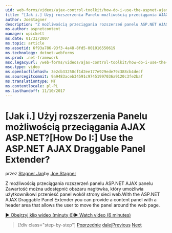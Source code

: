 ```yaml
---
uid: web-forms/videos/ajax-control-toolkit/how-do-i-use-the-aspnet-ajax-draggable-panel-extender
title: "[Jak i.] Użyj rozszerzenia Panelu możliwością przeciągania AJAX ASP.NET? | Dokumentacja firmy Microsoft"
author: JoeStagner
description: "Z możliwością przeciągania rozszerzeń panelu ASP.NET AJAX panelu Zawartość można udostępnić obszaru nagłówka, który umożliwia użytkownikowi przenieść panel wokół strony sieci web."
ms.author: aspnetcontent
manager: wpickett
ms.date: 01/31/2007
ms.topic: article
ms.assetid: 6f93a786-93f3-4a48-8fd5-001016550619
ms.technology: dotnet-webforms
ms.prod: .net-framework
msc.legacyurl: /web-forms/videos/ajax-control-toolkit/how-do-i-use-the-aspnet-ajax-draggable-panel-extender
msc.type: video
ms.openlocfilehash: 3e2cb33250cf1d2ee177e929ede79c388cb4decf
ms.sourcegitcommit: 9a9483aceb34591c97451997036a9120c3fe2baf
ms.translationtype: MT
ms.contentlocale: pl-PL
ms.lasthandoff: 11/10/2017
---
```

<a name="how-do-i-use-the-aspnet-ajax-draggable-panel-extender"></a><span data-ttu-id="ec91e-104">[Jak i.] Użyj rozszerzenia Panelu możliwością przeciągania AJAX ASP.NET?</span><span class="sxs-lookup"><span data-stu-id="ec91e-104">[How Do I:] Use the ASP.NET AJAX Draggable Panel Extender?</span></span>
====================
<span data-ttu-id="ec91e-105">przez [Stagner Jan](https://github.com/JoeStagner)</span><span class="sxs-lookup"><span data-stu-id="ec91e-105">by [Joe Stagner](https://github.com/JoeStagner)</span></span>

<span data-ttu-id="ec91e-106">Z możliwością przeciągania rozszerzeń panelu ASP.NET AJAX panelu Zawartość można udostępnić obszaru nagłówka, który umożliwia użytkownikowi przenieść panel wokół strony sieci web.</span><span class="sxs-lookup"><span data-stu-id="ec91e-106">With the ASP.NET AJAX Draggable Panel Extender you can provide a content panel with a header area that allows the user to move the panel around the web page.</span></span>

[<span data-ttu-id="ec91e-107">&#9654; Obejrzyj klip wideo (minuty 6)</span><span class="sxs-lookup"><span data-stu-id="ec91e-107">&#9654; Watch video (6 minutes)</span></span>](https://channel9.msdn.com/Blogs/ASP-NET-Site-Videos/how-do-i-use-the-aspnet-ajax-draggable-panel-extender)

>[!div class="step-by-step"]
<span data-ttu-id="ec91e-108">[Poprzednie](how-do-i-use-the-aspnet-ajax-collapsable-panel-extender.md)
[dalej](how-do-i-use-the-aspnet-ajax-dynamicpopulate-extender.md)</span><span class="sxs-lookup"><span data-stu-id="ec91e-108">[Previous](how-do-i-use-the-aspnet-ajax-collapsable-panel-extender.md)
[Next](how-do-i-use-the-aspnet-ajax-dynamicpopulate-extender.md)</span></span>
